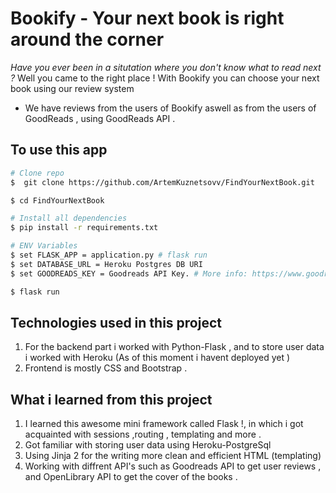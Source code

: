 # Bookify - Your next book is right around the corner

*Have you ever been in a situtation where you don't know what to read next ?* 
Well you came to the right place ! 
With Bookify you can choose your next book using our review system 

* We have reviews from the users of Bookify aswell as from the users of GoodReads , using GoodReads API . 


## To use this app 

```bash
# Clone repo
$  git clone https://github.com/ArtemKuznetsovv/FindYourNextBook.git

$ cd FindYourNextBook

# Install all dependencies
$ pip install -r requirements.txt

# ENV Variables
$ set FLASK_APP = application.py # flask run
$ set DATABASE_URL = Heroku Postgres DB URI
$ set GOODREADS_KEY = Goodreads API Key. # More info: https://www.goodreads.com/api

$ flask run
```

## Technologies used in this project 
1. For the backend part i worked with Python-Flask , and to store user data i worked with Heroku (As of this moment i havent deployed yet )
2. Frontend is mostly CSS and Bootstrap . 


## What i learned from this project 

1. I learned this awesome mini framework called Flask !, in which i got acquainted with sessions ,routing , templating and more . 
2. Got familiar with storing user data using Heroku-PostgreSql
3. Using Jinja 2 for the writing more clean and efficient  HTML (templating)
4. Working with diffrent API's such as Goodreads API to get user reviews , and OpenLibrary API to get the cover of the books . 
